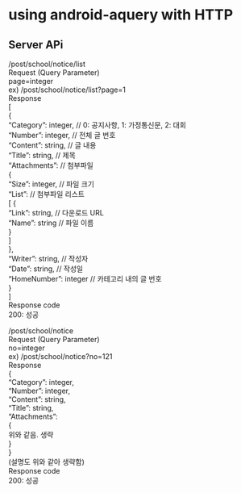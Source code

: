 # using android-aquery with HTTP
  
## Server APi 

/post/school/notice/list  
Request (Query Parameter)  
page=integer  
ex) /post/school/notice/list?page=1  
Response  
[  
  {  
  “Category”: integer,		// 0: 공지사항, 1: 가정통신문, 2: 대회  
  “Number”: integer,		// 전체 글 번호  
  “Content”: string,		// 글 내용  
  “Title”: string,		// 제목  
  “Attachments”:		// 첨부파일  
    {  
      “Size”: integer,		// 파일 크기  
      “List”:			// 첨부파일 리스트  
        [ 
          {  
            “Link”: string,		// 다운로드 URL  
            “Name”: string		// 파일 이름  
          }  
        ]  
    },  
      “Writer”: string,		// 작성자  
      “Date”: string,		// 작성일  
      “HomeNumber”: integer	// 카테고리 내의 글 번호  
  }      
]  
Response code  
200: 성공  
  
/post/school/notice  
Request (Query Parameter)  
no=integer  
ex) /post/school/notice?no=121   
Response    
{  
  “Category”: integer,  
  “Number”: integer,  
  “Content”: string,  
  “Title”: string,  
  “Attachments”:  
  {  
    위와 같음. 생략  
  }  
}  
(설명도 위와 같아 생략함)  
Response code  
200: 성공  
